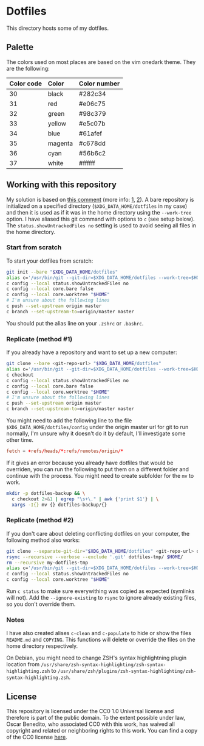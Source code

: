 # Dotfiles

This directory hosts some of my dotfiles.

## Palette

The colors used on most places are based on the vim onedark theme. They are the
following:

| Color code | Color   | Color number |
| :--------- | :------ | :----------- |
| 30         | black   | #282c34      |
| 31         | red     | #e06c75      |
| 32         | green   | #98c379      |
| 33         | yellow  | #e5c07b      |
| 34         | blue    | #61afef      |
| 35         | magenta | #c678dd      |
| 36         | cyan    | #56b6c2      |
| 37         | white   | #ffffff      |

## Working with this repository

My solution is based on [this comment][hn-comment] (more info: [1][setup-1],
[2][setup-2]). A bare repository is initialized on a specified directory
(`$XDG_DATA_HOME/dotfiles` in my case) and then it is used as if it was in the
home directory using the `--work-tree` option. I have aliased this git command
with options to `c` (see setup below). The `status.showUntrackedFiles no`
setting is used to avoid seeing all files in the home directory.

### Start from scratch

To start your dotfiles from scratch:

```sh
git init --bare "$XDG_DATA_HOME/dotfiles"
alias c='/usr/bin/git --git-dir=$XDG_DATA_HOME/dotfiles --work-tree=$HOME'
c config --local status.showUntrackedFiles no
c config --local core.bare false
c config --local core.worktree "$HOME"
# I'm unsure about the following lines
c push --set-upstream origin master
c branch --set-upstream-to=origin/master master
```

You should put the alias line on your `.zshrc` or `.bashrc`.

### Replicate (method #1)

If you already have a repository and want to set up a new computer:

```sh
git clone --bare <git-repo-url> "$XDG_DATA_HOME/dotfiles"
alias c='/usr/bin/git --git-dir=$XDG_DATA_HOME/dotfiles --work-tree=$HOME'
c checkout
c config --local status.showUntrackedFiles no
c config --local core.bare false
c config --local core.worktree "$HOME"
# I'm unsure about the following lines
c push --set-upstream origin master
c branch --set-upstream-to=origin/master master
```

You might need to add the following line to the file
`$XDG_DATA_HOME/dotfiles/config` under the origin master url for git to run
normally, I'm unsure why it doesn't do it by default, I'll investigate some
other time.

```toml
fetch = +refs/heads/*:refs/remotes/origin/*
```

If it gives an error because you already have dotfiles that would be overriden,
you can run the following to put them on a different folder and continue with
the process. You might need to create subfolder for the `mv` to work.

```sh
mkdir -p dotfiles-backup && \
  c checkout 2>&1 | egrep "\s+\." | awk {'print $1'} | \
  xargs -I{} mv {} dotfiles-backup/{}
```

### Replicate (method #2)

If you don't care about deleting conflicting dotfiles on your computer, the
following method also works:

```sh
git clone --separate-git-dir="$XDG_DATA_HOME/dotfiles" <git-repo-url> dotfiles-tmp
rsync --recursive --verbose --exclude '.git' dotfiles-tmp/ $HOME/
rm --recursive my-dotfiles-tmp
alias c='/usr/bin/git --git-dir=$XDG_DATA_HOME/dotfiles --work-tree=$HOME'
c config --local status.showUntrackedFiles no
c config --local core.worktree "$HOME"
```

Run `c status` to make sure everywithing was copied as expected (symlinks will
not). Add the `--ignore-existing` to `rsync` to ignore already existing files,
so you don't override them.

### Notes

I have also created alises `c-clean` and `c-populate` to hide or show the files
`README.md` and `COPYING`. This functions will delete or override the files on
the home directory respectively.

On Debian, you might need to change ZSH's syntax highlightning plugin location
from `/usr/share/zsh-syntax-highlighting/zsh-syntax-highlighting.zsh` to
`/usr/share/zsh/plugins/zsh-syntax-highlighting/zsh-syntax-highlighting.zsh`.

## License

This repository is licensed under the CC0 1.0 Universal license and therefore is
part of the public domain. To the extent possible under law, Oscar Benedito, who
associated CC0 with this work, has waived all copyright and related or
neighboring rights to this work. You can find a copy of the CC0 license
[here][license].


[hn-comment]: <https://news.ycombinator.com/item?id=11071754>
[setup-1]: <https://www.atlassian.com/git/tutorials/dotfiles>
[setup-2]: <https://www.paritybit.ca/blog/how-i-manage-my-dotfiles>
[license]: <https://gitlab.com/oscarbenedito/dotfiles/blob/master/COPYING>
